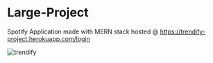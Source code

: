 # Large-Project
Spotify Application made with MERN stack hosted @ https://trendify-project.herokuapp.com/login

![trendify](https://user-images.githubusercontent.com/104590083/202864685-75b78abe-3d66-4fc9-9496-c3ad0aad9915.PNG)
